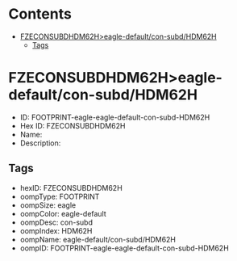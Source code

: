 



Contents
========

* [FZECONSUBDHDM62H>eagle-default/con-subd/HDM62H](#fzeconsubdhdm62heagle-defaultcon-subdhdm62h)
	* [Tags](#tags)

# FZECONSUBDHDM62H>eagle-default/con-subd/HDM62H

- ID: FOOTPRINT-eagle-eagle-default-con-subd-HDM62H
- Hex ID: FZECONSUBDHDM62H
- Name: 
- Description: 

## Tags

- hexID: FZECONSUBDHDM62H
- oompType: FOOTPRINT
- oompSize: eagle
- oompColor: eagle-default
- oompDesc: con-subd
- oompIndex: HDM62H
- oompName: eagle-default/con-subd/HDM62H
- oompID: FOOTPRINT-eagle-eagle-default-con-subd-HDM62H
